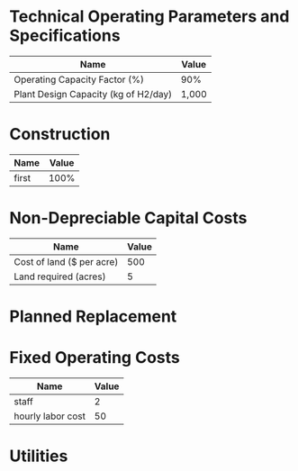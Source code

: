 # Technical Operating Parameters and Specifications

Name | Value
--- | ---
Operating Capacity Factor (%) | 90%
Plant Design Capacity (kg of H2/day) | 1,000

# Construction

Name | Value
--- | ---
first | 100%

# Non-Depreciable Capital Costs

Name | Value
--- | ---
Cost of land ($ per acre) | 500
Land required (acres) | 5

# Planned Replacement

# Fixed Operating Costs

Name | Value
--- | ---
staff | 2
hourly labor cost | 50

# Utilities